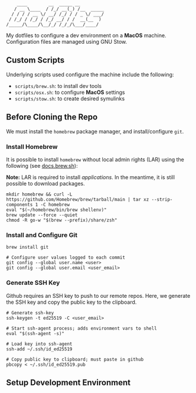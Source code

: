 ```
    ____        __  _____ __
   / __ \____  / /_/ __(_) /__  _____
  / / / / __ \/ __/ /_/ / / _ \/ ___/
 / /_/ / /_/ / /_/ __/ / /  __(__  )
/_____/\____/\__/_/ /_/_/\___/____/
```

My dotfiles to configure a dev environment on a **MacOS** machine. Configuration files are managed using GNU Stow.

## Custom Scripts

Underlying scripts used configure the machine include the following:

- `scripts/brew.sh`: to install dev tools
- `scripts/osx.sh`: to configure **MacOS** settings
- `scripts/stow.sh`: to create desired symulinks

## Before Cloning the Repo

We must install the `homebrew` package manager, and install/configure `git`. 

### Install Homebrew

It is possible to install `homebrew` without local admin rights (LAR) using the following (see [docs.brew.sh](https://docs.brew.sh/Installation#untar-anywhere-unsupported)):

**Note:** LAR is required to install _applications_. In the meantime, it is still possible to download packages.

```
mkdir homebrew && curl -L https://github.com/Homebrew/brew/tarball/main | tar xz --strip-components 1 -C homebrew
eval "$(~/homebrew/bin/brew shellenv)"
brew update --force --quiet
chmod -R go-w "$(brew --prefix)/share/zsh"
```

### Install and Configure Git

```
brew install git

# Configure user values logged to each commit
git config --global user.name <user>
git config --global user.email <user_email>
```

### Generate SSH Key

Github requires an SSH key to push to our remote repos. Here, we generate the SSH key and copy the public key to the clipboard.

```
# Generate ssh-key
ssh-keygen -t ed25519 -C <user_email>

# Start ssh-agent process; adds environment vars to shell
eval "$(ssh-agent -s)"

# Load key into ssh-agent
ssh-add ~/.ssh/id_ed25519

# Copy public key to clipboard; must paste in github 
pbcopy < ~/.ssh/id_ed25519.pub
```

## Setup Development Environment

